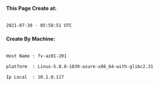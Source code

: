 
   
#### This Page Create at:

```bash

2021-07-30 - 05:58:51 UTC

```

#### Create By Machine:

```bash

Host Name : fv-az81-201

platform  : Linux-5.8.0-1039-azure-x86_64-with-glibc2.31

Ip Local  : 10.1.0.117

```

